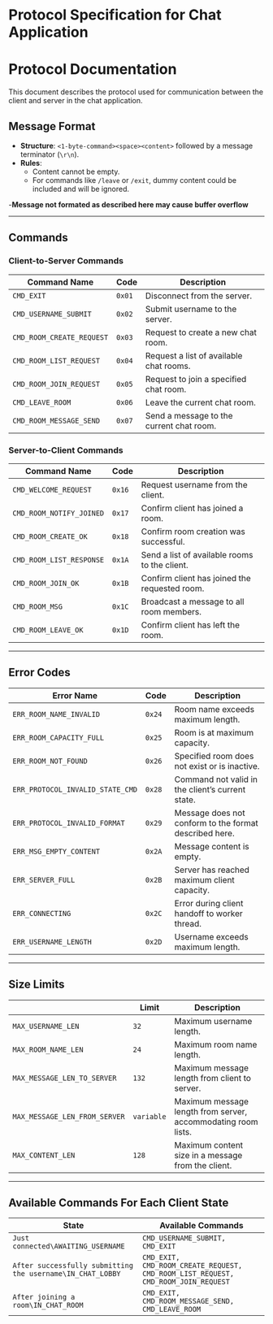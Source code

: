 # Protocol Specification for Chat Application
# Protocol Documentation

This document describes the protocol used for communication between the client and server in the  chat application. 



## Message Format

- **Structure**: `<1-byte-command><space><content>` followed by a message terminator (`\r\n`).
- **Rules**:
    - Content cannot be empty.
    - For commands like `/leave` or `/exit`, dummy content could be included and will be ignored.
  
-**Message not formated as described here may cause buffer overflow**

---

## Commands

### Client-to-Server Commands

| Command Name               | Code   | Description                                 |
|----------------------------|--------|---------------------------------------------|
| `CMD_EXIT`                 | `0x01` | Disconnect from the server.                 |
| `CMD_USERNAME_SUBMIT`      | `0x02` | Submit username to the server.              |
| `CMD_ROOM_CREATE_REQUEST`  | `0x03` | Request to create a new chat room.          |
| `CMD_ROOM_LIST_REQUEST`    | `0x04` | Request a list of available chat rooms.     |
| `CMD_ROOM_JOIN_REQUEST`    | `0x05` | Request to join a specified chat room.      |
| `CMD_LEAVE_ROOM`           | `0x06` | Leave the current chat room.                |
| `CMD_ROOM_MESSAGE_SEND`    | `0x07` | Send a message to the current chat room.    |

### Server-to-Client Commands

| Command Name             | Code   | Description                                   |
|--------------------------|--------|-----------------------------------------------|
| `CMD_WELCOME_REQUEST`    | `0x16` | Request username from the client.             |
| `CMD_ROOM_NOTIFY_JOINED` | `0x17` | Confirm client has joined a room.             |
| `CMD_ROOM_CREATE_OK`     | `0x18` | Confirm room creation was successful.         |
| `CMD_ROOM_LIST_RESPONSE` | `0x1A` | Send a list of available rooms to the client. |
| `CMD_ROOM_JOIN_OK`       | `0x1B` | Confirm client has joined the requested room. |
| `CMD_ROOM_MSG`           | `0x1C` | Broadcast a message to all room members.      |
| `CMD_ROOM_LEAVE_OK`      | `0x1D` | Confirm client has left the room.             |

---

## Error Codes

| Error Name                       | Code   | Description                                            |
|----------------------------------|--------|--------------------------------------------------------|
| `ERR_ROOM_NAME_INVALID`          | `0x24` | Room name exceeds maximum length.                      |
| `ERR_ROOM_CAPACITY_FULL`         | `0x25` | Room is at maximum capacity.                           |
| `ERR_ROOM_NOT_FOUND`             | `0x26` | Specified room does not exist or is inactive.          |
| `ERR_PROTOCOL_INVALID_STATE_CMD` | `0x28` | Command not valid in the client’s current state.       |
| `ERR_PROTOCOL_INVALID_FORMAT`    | `0x29` | Message does not conform to the format described here. |
| `ERR_MSG_EMPTY_CONTENT`          | `0x2A` | Message content is empty.                              |
| `ERR_SERVER_FULL`                | `0x2B` | Server has reached maximum client capacity.            |
| `ERR_CONNECTING`                 | `0x2C` | Error during client handoff to worker thread.          |
| `ERR_USERNAME_LENGTH`            | `0x2D` | Username exceeds maximum length.                       |

---

## Size Limits

|                               | Limit      | Description                                                   |
|-------------------------------|------------|---------------------------------------------------------------|
| `MAX_USERNAME_LEN`            | `32`       | Maximum username length.                                      |
| `MAX_ROOM_NAME_LEN`           | `24`       | Maximum room name length.                                     |
| `MAX_MESSAGE_LEN_TO_SERVER`   | `132`      | Maximum message length from client to server.                 |
| `MAX_MESSAGE_LEN_FROM_SERVER` | `variable` | Maximum message length from server, accommodating room lists. |
| `MAX_CONTENT_LEN`             | `128`      | Maximum content size in a message from the client.                            |


---
## Available Commands For Each Client State

| State                                                      | Available Commands                                                                |   
|------------------------------------------------------------|-----------------------------------------------------------------------------------|
| `Just connected\AWAITING_USERNAME`                         | `CMD_USERNAME_SUBMIT, CMD_EXIT`                                                   |                
| `After successfully submitting the username\IN_CHAT_LOBBY` | `CMD_EXIT, CMD_ROOM_CREATE_REQUEST, CMD_ROOM_LIST_REQUEST, CMD_ROOM_JOIN_REQUEST` |                 
| `After joining a room\IN_CHAT_ROOM`                        | `CMD_EXIT, CMD_ROOM_MESSAGE_SEND, CMD_LEAVE_ROOM`                                 |  

